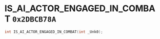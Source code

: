 # IS_AI_ACTOR_ENGAGED_IN_COMBAT `0x2DBCB78A`

```cpp
int IS_AI_ACTOR_ENGAGED_IN_COMBAT(int _Unk0);
```